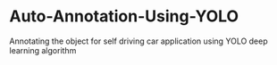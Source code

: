 # Auto-Annotation-Using-YOLO
Annotating the object for self driving car application using YOLO deep learning algorithm
